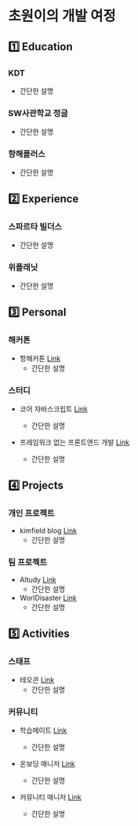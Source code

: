 # 초원이의 개발 여정

## 1️⃣ Education
### KDT
  - 간단한 설명

### SW사관학교 정글
  - 간단한 설명

### 항해플러스
  - 간단한 설명

## 2️⃣ Experience
### 스파르타 빌더스
  - 간단한 설명

### 위플래닛
  - 간단한 설명

## 3️⃣ Personal
### 해커톤

- 항해커톤 [Link]()
  - 간단한 설명

### 스터디

- 코어 자바스크립트 [Link]()
  - 간단한 설명

- 프레임워크 없는 프론트엔드 개발 [Link]()
  - 간단한 설명

## 4️⃣ Projects
### 개인 프로젝트
- kimfield blog [Link]()
  - 간단한 설명

### 팀 프로젝트
- Altudy [Link]()
  - 간단한 설명
- WorlDisaster [Link]()
  - 간단한 설명

## 5️⃣ Activities
### 스태프

- 테오콘 [Link]()
  - 간단한 설명

### 커뮤니티

- 학습메이트 [Link]()
  - 간단한 설명

- 온보딩 매니저 [Link]()
  - 간단한 설명

- 커뮤니티 매니저 [Link]()
  - 간단한 설명